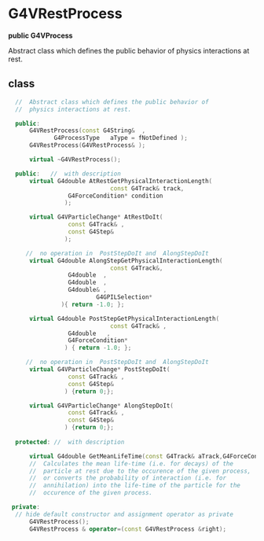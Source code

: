 <!-- G4VRestProcess.md --- 
;; 
;; Description: 
;; Author: Hongyi Wu(吴鸿毅)
;; Email: wuhongyi@qq.com 
;; Created: 二 8月  7 05:19:28 2018 (+0800)
;; Last-Updated: 二 8月  7 05:20:34 2018 (+0800)
;;           By: Hongyi Wu(吴鸿毅)
;;     Update #: 1
;; URL: http://wuhongyi.cn -->

# G4VRestProcess

**public G4VProcess**

Abstract class which defines the public behavior of physics interactions at rest.

## class

```cpp
  //  Abstract class which defines the public behavior of
  //  physics interactions at rest.

  public:
      G4VRestProcess(const G4String&  ,
		     G4ProcessType   aType = fNotDefined );
      G4VRestProcess(G4VRestProcess& );

      virtual ~G4VRestProcess();

  public:   //  with description
      virtual G4double AtRestGetPhysicalInteractionLength(
                             const G4Track& track,
			     G4ForceCondition* condition
			    );

      virtual G4VParticleChange* AtRestDoIt(
			     const G4Track& ,
			     const G4Step&
			    );

     //  no operation in  PostStepDoIt and  AlongStepDoIt
      virtual G4double AlongStepGetPhysicalInteractionLength(
                             const G4Track&,
			     G4double  ,
			     G4double  ,
			     G4double& ,
	                     G4GPILSelection*
			   ){ return -1.0; };

      virtual G4double PostStepGetPhysicalInteractionLength(
                             const G4Track& ,
			     G4double   ,
			     G4ForceCondition* 
			    ) { return -1.0; };

     //  no operation in  PostStepDoIt and  AlongStepDoIt
      virtual G4VParticleChange* PostStepDoIt(
			     const G4Track& ,
			     const G4Step&
			    ) {return 0;};

      virtual G4VParticleChange* AlongStepDoIt(
			     const G4Track& ,
			     const G4Step& 
			    ) {return 0;};
 
  protected: //  with description

      virtual G4double GetMeanLifeTime(const G4Track& aTrack,G4ForceCondition* condition)=0;
      //  Calculates the mean life-time (i.e. for decays) of the
      //  particle at rest due to the occurence of the given process,
      //  or converts the probability of interaction (i.e. for
      //  annihilation) into the life-time of the particle for the
      //  occurence of the given process.

 private:
  // hide default constructor and assignment operator as private 
      G4VRestProcess();
      G4VRestProcess & operator=(const G4VRestProcess &right);
```

<!-- G4VRestProcess.md ends here -->
